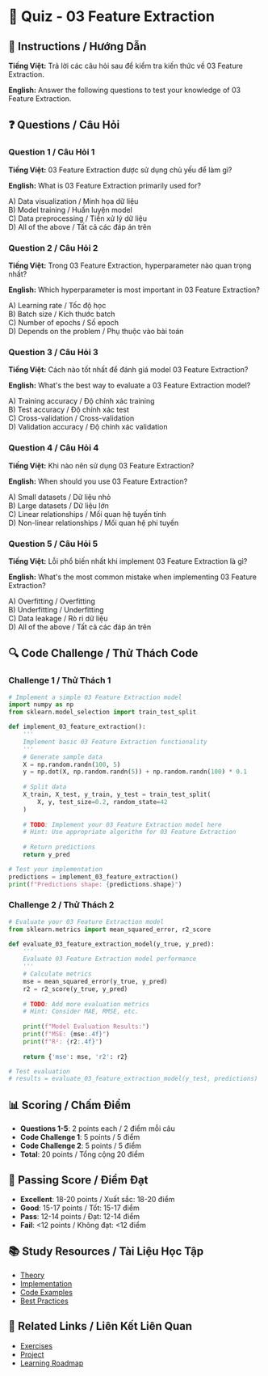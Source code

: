 # 🧠 Quiz - 03 Feature Extraction

## 📝 Instructions / Hướng Dẫn

**Tiếng Việt:** Trả lời các câu hỏi sau để kiểm tra kiến thức về 03 Feature Extraction.

**English:** Answer the following questions to test your knowledge of 03 Feature Extraction.

## ❓ Questions / Câu Hỏi

### Question 1 / Câu Hỏi 1
**Tiếng Việt:** 03 Feature Extraction được sử dụng chủ yếu để làm gì?

**English:** What is 03 Feature Extraction primarily used for?

A) Data visualization / Minh họa dữ liệu  
B) Model training / Huấn luyện model  
C) Data preprocessing / Tiền xử lý dữ liệu  
D) All of the above / Tất cả các đáp án trên

### Question 2 / Câu Hỏi 2
**Tiếng Việt:** Trong 03 Feature Extraction, hyperparameter nào quan trọng nhất?

**English:** Which hyperparameter is most important in 03 Feature Extraction?

A) Learning rate / Tốc độ học  
B) Batch size / Kích thước batch  
C) Number of epochs / Số epoch  
D) Depends on the problem / Phụ thuộc vào bài toán

### Question 3 / Câu Hỏi 3
**Tiếng Việt:** Cách nào tốt nhất để đánh giá model 03 Feature Extraction?

**English:** What's the best way to evaluate a 03 Feature Extraction model?

A) Training accuracy / Độ chính xác training  
B) Test accuracy / Độ chính xác test  
C) Cross-validation / Cross-validation  
D) Validation accuracy / Độ chính xác validation

### Question 4 / Câu Hỏi 4
**Tiếng Việt:** Khi nào nên sử dụng 03 Feature Extraction?

**English:** When should you use 03 Feature Extraction?

A) Small datasets / Dữ liệu nhỏ  
B) Large datasets / Dữ liệu lớn  
C) Linear relationships / Mối quan hệ tuyến tính  
D) Non-linear relationships / Mối quan hệ phi tuyến

### Question 5 / Câu Hỏi 5
**Tiếng Việt:** Lỗi phổ biến nhất khi implement 03 Feature Extraction là gì?

**English:** What's the most common mistake when implementing 03 Feature Extraction?

A) Overfitting / Overfitting  
B) Underfitting / Underfitting  
C) Data leakage / Rò rỉ dữ liệu  
D) All of the above / Tất cả các đáp án trên

## 🔍 Code Challenge / Thử Thách Code

### Challenge 1 / Thử Thách 1
```python
# Implement a simple 03 Feature Extraction model
import numpy as np
from sklearn.model_selection import train_test_split

def implement_03_feature_extraction():
    '''
    Implement basic 03 Feature Extraction functionality
    '''
    # Generate sample data
    X = np.random.randn(100, 5)
    y = np.dot(X, np.random.randn(5)) + np.random.randn(100) * 0.1
    
    # Split data
    X_train, X_test, y_train, y_test = train_test_split(
        X, y, test_size=0.2, random_state=42
    )
    
    # TODO: Implement your 03 Feature Extraction model here
    # Hint: Use appropriate algorithm for 03 Feature Extraction
    
    # Return predictions
    return y_pred

# Test your implementation
predictions = implement_03_feature_extraction()
print(f"Predictions shape: {predictions.shape}")
```

### Challenge 2 / Thử Thách 2
```python
# Evaluate your 03 Feature Extraction model
from sklearn.metrics import mean_squared_error, r2_score

def evaluate_03_feature_extraction_model(y_true, y_pred):
    '''
    Evaluate 03 Feature Extraction model performance
    '''
    # Calculate metrics
    mse = mean_squared_error(y_true, y_pred)
    r2 = r2_score(y_true, y_pred)
    
    # TODO: Add more evaluation metrics
    # Hint: Consider MAE, RMSE, etc.
    
    print(f"Model Evaluation Results:")
    print(f"MSE: {mse:.4f}")
    print(f"R²: {r2:.4f}")
    
    return {'mse': mse, 'r2': r2}

# Test evaluation
# results = evaluate_03_feature_extraction_model(y_test, predictions)
```

## 📊 Scoring / Chấm Điểm

- **Questions 1-5**: 2 points each / 2 điểm mỗi câu
- **Code Challenge 1**: 5 points / 5 điểm
- **Code Challenge 2**: 5 points / 5 điểm
- **Total**: 20 points / Tổng cộng 20 điểm

## 🎯 Passing Score / Điểm Đạt

- **Excellent**: 18-20 points / Xuất sắc: 18-20 điểm
- **Good**: 15-17 points / Tốt: 15-17 điểm  
- **Pass**: 12-14 points / Đạt: 12-14 điểm
- **Fail**: <12 points / Không đạt: <12 điểm

## 📚 Study Resources / Tài Liệu Học Tập

- [Theory](./THEORY_03_feature_extraction.md)
- [Implementation](./IMPLEMENTATION_03_feature_extraction.md)
- [Code Examples](./CODE_EXAMPLES_03_feature_extraction.md)
- [Best Practices](./BEST_PRACTICES_03_feature_extraction.md)

## 🔗 Related Links / Liên Kết Liên Quan

- [Exercises](./EXERCISES_03_feature_extraction.md)
- [Project](./PROJECT_03_feature_extraction.md)
- [Learning Roadmap](./LEARNING_ROADMAP_03_feature_extraction.md)
